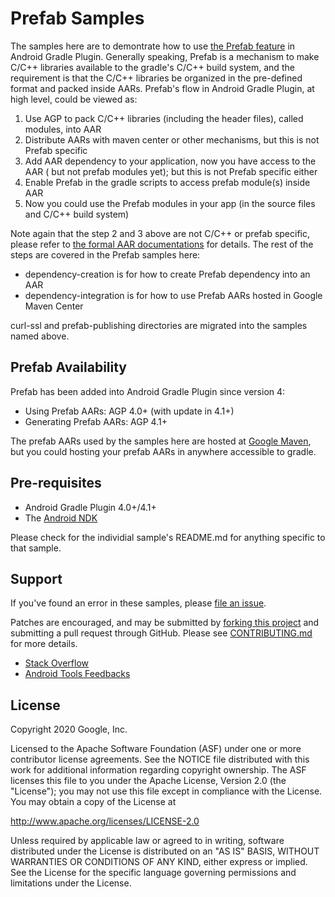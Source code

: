 Prefab Samples
==============

The samples here are to demontrate how to use [the Prefab feature] in Android Gradle Plugin.
Generally speaking, Prefab is a mechanism to make C/C++ libraries available to the gradle's
C/C++ build system, and the requirement is that the C/C++ libraries be organized in the
pre-defined format and packed inside AARs. Prefab's flow in Android Gradle Plugin, at high level,
could be viewed as:

1. Use AGP to pack C/C++ libraries (including the header files), called modules, into AAR
1. Distribute AARs with maven center or other mechanisms, but this is not Prefab specific
1. Add AAR dependency to your application, now you have access to the AAR ( but not prefab modules yet);
   but this is not Prefab specific either
1. Enable Prefab in the gradle scripts to access prefab module(s) inside AAR
1. Now you could use the Prefab modules in your app (in the source files and C/C++ build system)

Note again that the step 2 and 3 above are not C/C++ or prefab specific, please refer to
[the formal AAR documentations] for details. The rest of the steps are covered in the Prefab samples here:

* dependency-creation is for how to create Prefab dependency into an AAR
* dependency-integration is for how to use Prefab AARs hosted in Google Maven Center

curl-ssl and prefab-publishing directories are migrated into the samples named above.


[the Prefab feature]: https://developer.android.com/studio/build/native-dependencies?buildsystem=cmake&agpversion=4.0
[the formal AAR documentations]: https://developer.android.com/studio/projects/android-library

Prefab Availability
-------------------

Prefab has been added into Android Gradle Plugin since version 4:
* Using Prefab AARs: AGP 4.0+ (with update in 4.1+)
* Generating Prefab AARs: AGP 4.1+

The prefab AARs used by the samples here are hosted at [Google Maven], but you could
hosting your prefab AARs in anywhere accessible to gradle.

[Google Maven]: https://maven.google.com/web/index.html#com.android.ndk.thirdparty

Pre-requisites
--------------

* Android Gradle Plugin 4.0+/4.1+
* The [Android NDK](https://developer.android.com/ndk/)

Please check for the individial sample's README.md for anything specific to that sample.


Support
-------
If you've found an error in these samples, please [file an issue](https://github.com/android/ndk-samples/issues/new).

Patches are encouraged, and may be submitted by [forking this project](https://github.com/android/ndk-samples/fork) and
submitting a pull request through GitHub. Please see [CONTRIBUTING.md](../CONTRIBUTING.md) for more details.

- [Stack Overflow](http://stackoverflow.com/questions/tagged/android-ndk)
- [Android Tools Feedbacks](http://tools.android.com/feedback)

License
-------
Copyright 2020 Google, Inc.

Licensed to the Apache Software Foundation (ASF) under one or more contributor
license agreements.  See the NOTICE file distributed with this work for
additional information regarding copyright ownership.  The ASF licenses this
file to you under the Apache License, Version 2.0 (the "License"); you may not
use this file except in compliance with the License.  You may obtain a copy of
the License at

  http://www.apache.org/licenses/LICENSE-2.0

Unless required by applicable law or agreed to in writing, software
distributed under the License is distributed on an "AS IS" BASIS, WITHOUT
WARRANTIES OR CONDITIONS OF ANY KIND, either express or implied.  See the
License for the specific language governing permissions and limitations under
the License.




